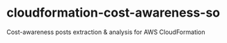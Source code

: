 # cloudformation-cost-awareness-so
Cost-awareness posts extraction &amp; analysis for AWS CloudFormation

